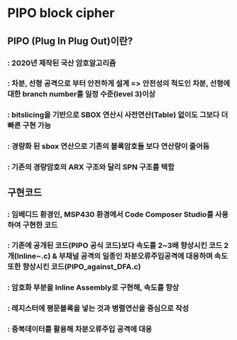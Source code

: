 # PIPO block cipher

## PIPO (Plug In Plug Out)이란?
  ### : 2020년 제작된 국산 암호알고리즘
  ### : 차분, 선형 공격으로 부터 안전하게 설계  => 안전성의 척도인 차분, 선형에 대한 branch number를 일정 수준(level 3)이상
  ### : bitslicing을 기반으로 SBOX 연산시 사전연산(Table) 없이도 그보다 더 빠른 구현 가능
  ### : 경량화 된 sbox 연산으로 기존의 블록암호들 보다 연산량이 줄어듬
  ### : 기존의 경량암호의 ARX 구조와 달리 SPN 구조를 택함
  
## 구현코드 
  ### : 임베디드 환경인, MSP430 환경에서 Code Composer Studio를 사용하여 구현한 코드
  ### : 기존에 공개된 코드(PIPO 공식 코드)보다 속도를 2~3배 향상시킨 코드 2개(Inline~.c) & 부채널 공격의 일종인 차분오류주입공격에 대응하며 속도 또한 향상시킨 코드(PIPO_against_DFA.c)
  ### : 암호화 부분을 Inline Assembly로 구현해, 속도를 향상
  ### : 레지스터에 평문블록을 넣는 것과 병렬연산을 중심으로 작성
  ### : 중복데이터를 활용해 차분오류주입 공격에 대응
